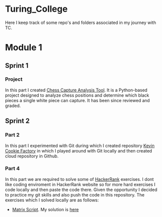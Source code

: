 # Turing_College

Here I keep track of some repo's and folders associated in my journey with TC.

# Module 1 

## Sprint 1

### Project
In this part I created [Chess Capture Analysis Tool](https://github.com/justsvykas/Chess_analysis_tool). It is a Python-based project designed to analyze chess positions and determine which black pieces a single white piece can capture. It has been since reviewed and graded.

## Sprint 2

### Part 2
In this part I experimented with Git during which I created repository [Kevin Cookie Factory](https://github.com/justsvykas/KevinCookieCompany) in which I played around with Git locally and then created cloud repository in Github.

### Part 4
In this part we are required to solve some of [HackerRank](https://www.hackerrank.com/) exercises. I dont like coding enviroment in HackerRank website so for more hard exercises I code locally and then paste the code there. Given the opportunity I decided to practice my git skills and also push the code in this repository. The exercises which I solved locally are as follows:

- [Matrix Script](https://www.hackerrank.com/challenges/matrix-script/problem). My solution is [here](https://github.com/justsvykas/Turing_College/tree/main/module_1/sprint_2/part_4/matrix_script)
